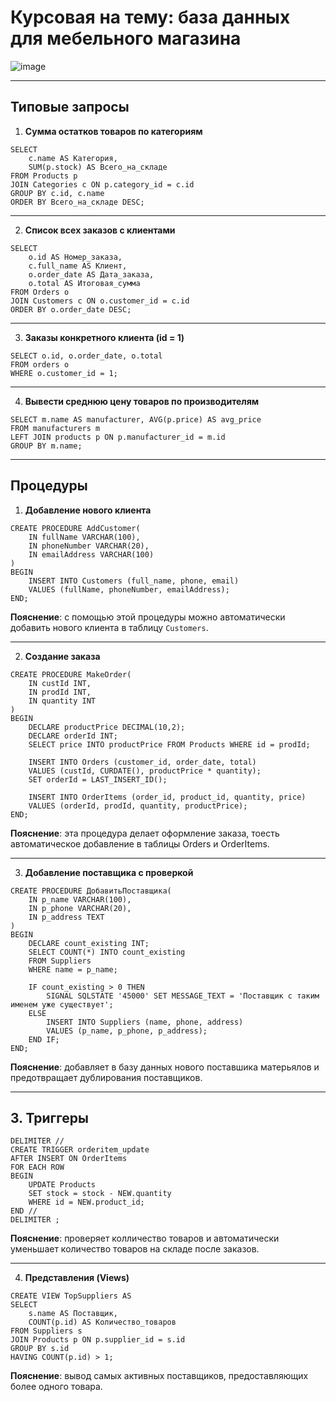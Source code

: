 # Курсовая на тему: база данных для мебельного магазина

![image](https://github.com/user-attachments/assets/172d6a06-4aff-4f03-b7c3-b7f31838b06c)

---

## Типовые запросы

1. **Сумма остатков товаров по категориям**

```
SELECT 
    c.name AS Категория, 
    SUM(p.stock) AS Всего_на_складе
FROM Products p
JOIN Categories c ON p.category_id = c.id
GROUP BY c.id, c.name
ORDER BY Всего_на_складе DESC;
```

---

2. **Список всех заказов с клиентами**

```
SELECT 
    o.id AS Номер_заказа, 
    c.full_name AS Клиент, 
    o.order_date AS Дата_заказа, 
    o.total AS Итоговая_сумма
FROM Orders o
JOIN Customers c ON o.customer_id = c.id
ORDER BY o.order_date DESC;
```

---

3. **Заказы конкретного клиента (id = 1)**

```
SELECT o.id, o.order_date, o.total
FROM orders o
WHERE o.customer_id = 1;

```

---

4. **Вывести среднюю цену товаров по производителям**

```
SELECT m.name AS manufacturer, AVG(p.price) AS avg_price
FROM manufacturers m
LEFT JOIN products p ON p.manufacturer_id = m.id
GROUP BY m.name;
```

---

## Процедуры

1. **Добавление нового клиента**
```
CREATE PROCEDURE AddCustomer(
    IN fullName VARCHAR(100),
    IN phoneNumber VARCHAR(20),
    IN emailAddress VARCHAR(100)
)
BEGIN
    INSERT INTO Customers (full_name, phone, email)
    VALUES (fullName, phoneNumber, emailAddress);
END;
```
**Пояснение**: с помощью этой процедуры можно автоматически добавить нового клиента в таблицу `Customers`.

---

2. **Создание заказа**
```
CREATE PROCEDURE MakeOrder(
    IN custId INT,
    IN prodId INT,
    IN quantity INT
)
BEGIN
    DECLARE productPrice DECIMAL(10,2);
    DECLARE orderId INT;
    SELECT price INTO productPrice FROM Products WHERE id = prodId;

    INSERT INTO Orders (customer_id, order_date, total)
    VALUES (custId, CURDATE(), productPrice * quantity);
    SET orderId = LAST_INSERT_ID();

    INSERT INTO OrderItems (order_id, product_id, quantity, price)
    VALUES (orderId, prodId, quantity, productPrice);
END;
```
**Пояснение**: эта процедура делает оформление заказа, тоесть автоматическое добавление в таблицы Orders и OrderItems.

---

3. **Добавление поставщика с проверкой**
```
CREATE PROCEDURE ДобавитьПоставщика(
    IN p_name VARCHAR(100),
    IN p_phone VARCHAR(20),
    IN p_address TEXT
)
BEGIN
    DECLARE count_existing INT;
    SELECT COUNT(*) INTO count_existing
    FROM Suppliers
    WHERE name = p_name;

    IF count_existing > 0 THEN
        SIGNAL SQLSTATE '45000' SET MESSAGE_TEXT = 'Поставщик с таким именем уже существует';
    ELSE
        INSERT INTO Suppliers (name, phone, address) 
        VALUES (p_name, p_phone, p_address);
    END IF;
END;
```
**Пояснение**: добавляет в базу данных нового поставшика матерьялов и предотвращает дублирования поставщиков.

---

## 3. Триггеры
```
DELIMITER //
CREATE TRIGGER orderitem_update
AFTER INSERT ON OrderItems
FOR EACH ROW
BEGIN
    UPDATE Products
    SET stock = stock - NEW.quantity
    WHERE id = NEW.product_id;
END //
DELIMITER ;
```
**Пояснение**: проверяет колличество товаров и автоматически уменьшает количество товаров на складе после заказов.

---

4. **Представления (Views)**
```
CREATE VIEW TopSuppliers AS
SELECT 
    s.name AS Поставщик,
    COUNT(p.id) AS Количество_товаров
FROM Suppliers s
JOIN Products p ON p.supplier_id = s.id
GROUP BY s.id
HAVING COUNT(p.id) > 1;
```
**Пояснение**: вывод самых активных поставщиков, предоставляющих более одного товара.
